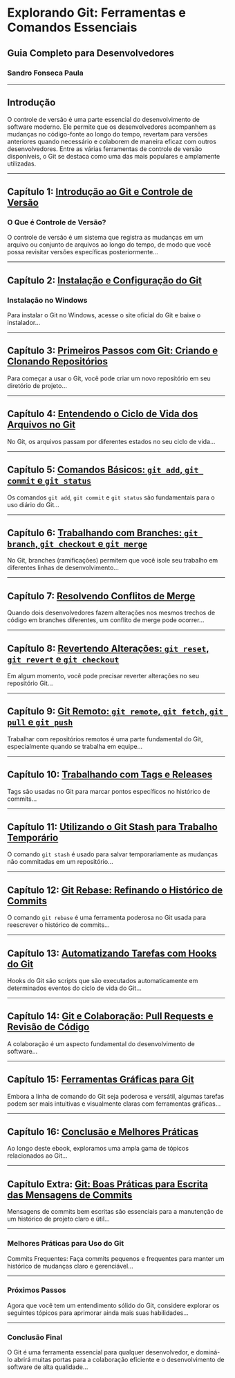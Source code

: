 # Explorando Git: Ferramentas e Comandos Essenciais

## Guia Completo para Desenvolvedores
### Sandro Fonseca Paula

---

## Introdução

O controle de versão é uma parte essencial do desenvolvimento de software moderno. Ele permite que os desenvolvedores acompanhem as mudanças no código-fonte ao longo do tempo, revertam para versões anteriores quando necessário e colaborem de maneira eficaz com outros desenvolvedores. Entre as várias ferramentas de controle de versão disponíveis, o Git se destaca como uma das mais populares e amplamente utilizadas.

---

## Capítulo 1: [Introdução ao Git e Controle de Versão](capitulo01.md)

### O Que é Controle de Versão?
O controle de versão é um sistema que registra as mudanças em um arquivo ou conjunto de arquivos ao longo do tempo, de modo que você possa revisitar versões específicas posteriormente...

---

## Capítulo 2: [Instalação e Configuração do Git](capitulo02.md)

### Instalação no Windows
Para instalar o Git no Windows, acesse o site oficial do Git e baixe o instalador...

---

## Capítulo 3: [Primeiros Passos com Git: Criando e Clonando Repositórios](capitulo03.md)

Para começar a usar o Git, você pode criar um novo repositório em seu diretório de projeto...

---

## Capítulo 4: [Entendendo o Ciclo de Vida dos Arquivos no Git](capitulo04.md)

No Git, os arquivos passam por diferentes estados no seu ciclo de vida...

---

## Capítulo 5: [Comandos Básicos: `git add`, `git commit` e `git status`](capitulo05.md)

Os comandos `git add`, `git commit` e `git status` são fundamentais para o uso diário do Git...

---

## Capítulo 6: [Trabalhando com Branches: `git branch`, `git checkout` e `git merge`](capitulo06.md)

No Git, branches (ramificações) permitem que você isole seu trabalho em diferentes linhas de desenvolvimento...

---

## Capítulo 7: [Resolvendo Conflitos de Merge](capitulo07.md)

Quando dois desenvolvedores fazem alterações nos mesmos trechos de código em branches diferentes, um conflito de merge pode ocorrer...

---

## Capítulo 8: [Revertendo Alterações: `git reset`, `git revert` e `git checkout`](capitulo08.md)

Em algum momento, você pode precisar reverter alterações no seu repositório Git...

---

## Capítulo 9: [Git Remoto: `git remote`, `git fetch`, `git pull` e `git push`](capitulo09.md)

Trabalhar com repositórios remotos é uma parte fundamental do Git, especialmente quando se trabalha em equipe...

---

## Capítulo 10: [Trabalhando com Tags e Releases](capitulo10.md)

Tags são usadas no Git para marcar pontos específicos no histórico de commits...

---

## Capítulo 11: [Utilizando o Git Stash para Trabalho Temporário](capitulo11.md)

O comando `git stash` é usado para salvar temporariamente as mudanças não commitadas em um repositório...

---

## Capítulo 12: [Git Rebase: Refinando o Histórico de Commits](capitulo12.md)

O comando `git rebase` é uma ferramenta poderosa no Git usada para reescrever o histórico de commits...

---

## Capítulo 13: [Automatizando Tarefas com Hooks do Git](capitulo13.md)

Hooks do Git são scripts que são executados automaticamente em determinados eventos do ciclo de vida do Git...

---

## Capítulo 14: [Git e Colaboração: Pull Requests e Revisão de Código](capitulo14.md)

A colaboração é um aspecto fundamental do desenvolvimento de software...

---

## Capítulo 15: [Ferramentas Gráficas para Git](capitulo15.md)

Embora a linha de comando do Git seja poderosa e versátil, algumas tarefas podem ser mais intuitivas e visualmente claras com ferramentas gráficas...

---

## Capítulo 16: [Conclusão e Melhores Práticas](capitulo16.md)

Ao longo deste ebook, exploramos uma ampla gama de tópicos relacionados ao Git...

---

## Capítulo Extra: [Git: Boas Práticas para Escrita das Mensagens de Commits](capitulo_extra.md)

Mensagens de commits bem escritas são essenciais para a manutenção de um histórico de projeto claro e útil...

---

### Melhores Práticas para Uso do Git

Commits Frequentes: Faça commits pequenos e frequentes para manter um histórico de mudanças claro e gerenciável...

---

### Próximos Passos

Agora que você tem um entendimento sólido do Git, considere explorar os seguintes tópicos para aprimorar ainda mais suas habilidades...

---

### Conclusão Final

O Git é uma ferramenta essencial para qualquer desenvolvedor, e dominá-lo abrirá muitas portas para a colaboração eficiente e o desenvolvimento de software de alta qualidade...
